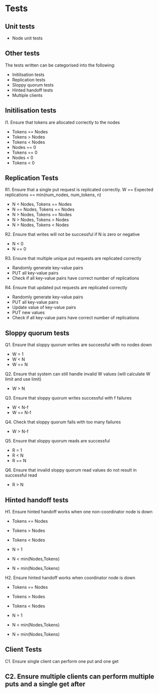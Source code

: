 # Tests
## Unit tests
- Node unit tests

## Other tests
The tests written can be categorised into the following:
- Initilisation tests
- Replication tests
- Sloppy quorum tests
- Hinted handoff tests
- Multiple clients

## Initilisation tests
I1. Ensure that tokens are allocated correctly to the nodes
- Tokens == Nodes
- Tokens > Nodes
- Tokens < Nodes
- Nodes == 0
- Tokens == 0
- Nodes < 0
- Tokens < 0

## Replication Tests
R1. Ensure that a single put request is replicated correctly. W == Expected replications == min(num_nodes, num_tokens, n)
- N < Nodes, Tokens == Nodes
- N == Nodes, Tokens == Nodes
- N > Nodes, Tokens == Nodes
- N > Nodes, Tokens > Nodes
- N > Nodes, Tokens < Nodes
  
R2. Ensure that writes will not be successful if N is zero or negative
- N < 0
- N == 0 

R3. Ensure that multiple unique put requests are replicated correctly
- Randomly generate key-value pairs
- PUT all key-value pairs
- Check if all key-value pairs have correct number of replications

R4. Ensure that updated put requests are replicated correctly
- Randomly generate key-value pairs
- PUT all key-value pairs
- Update value of key-value pairs
- PUT new values
- Check if all key-value pairs have correct number of replications

## Sloppy quorum tests
Q1. Ensure that sloppy quorum writes are successful with no nodes down
- W = 1
- W < N
- W == N

Q2. Ensure that system can still handle invalid W values (will calculate W limit and use limit)
- W > N

Q3. Ensure that sloppy quorum writes successful with f failures
- W < N-f
- W == N-f

Q4. Check that sloppy quorum fails with too many failures
- W > N-f

Q5. Ensure that sloppy quorum reads are successful
- R = 1
- R < N
- R == N

Q6. Ensure that invalid sloppy quorum read values do not result in successful read
- R > N

## Hinted handoff tests
H1. Ensure hinted handoff works when one non-coordinator node is down
- Tokens == Nodes
- Tokens > Nodes
- Tokens < Nodes

- N = 1
- N < min(Nodes,Tokens)
- N = min(Nodes,Tokens)

H2. Ensure hinted handoff works when coordinator node is down
- Tokens == Nodes
- Tokens > Nodes
- Tokens < Nodes

- N = 1
- N < min(Nodes,Tokens)
- N = min(Nodes,Tokens)

## Client Tests
C1. Ensure single client can perform one put and one get

C2. Ensure multiple clients can perform multiple puts and a single get after
- 